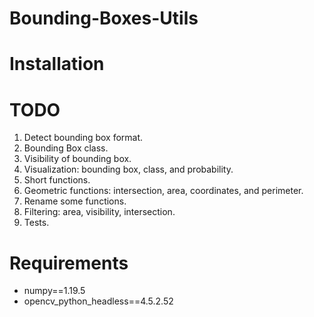# Bounding-Boxes-Utils



# Installation


# TODO
1. Detect bounding box format.
3. Bounding Box class.
4. Visibility of bounding box.
5. Visualization: bounding box, class, and probability.
6. Short functions.
7. Geometric functions: intersection, area, coordinates, and perimeter.
8. Rename some functions.
9. Filtering: area, visibility, intersection.
9. Tests.

# Requirements
- numpy==1.19.5
- opencv_python_headless==4.5.2.52
